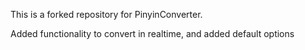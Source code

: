 This is a forked repository for PinyinConverter.

Added functionality to convert in realtime, and added default options
